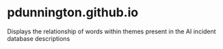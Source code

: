 # pdunnington.github.io
Displays the relationship of words within themes present in the AI incident database descriptions

